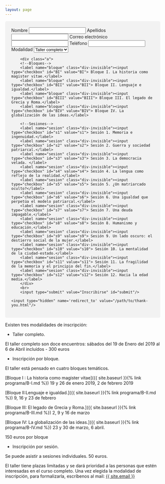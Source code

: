 ```yaml
---
layout: page
---
```


<div style="border-radius: 5px;background-color: #f2f2f2;padding: 20px;">
<form accept-charset="UTF-8" action="https://usebasin.com/f/fe1490925bf6" method="post">
  <!-- the redirect_to is optional, the form will redirect to the referrer on submission -->
        <label for="nombre">Nombre</label>
        <input type="text" id="nombre" name="nombre" required/>
        <label for="apellidos">Apellidos</label>
        <input type="text" id="apellidos" name="apellidos" required/>
        <label for="email">Correo electrónico</label>
        <input type="email" id="email"  name="email" required/>
        <label for="telefono">Teléfono</label>
        <input type="telephone" id="telefono" name="telefono"/>
        <label for="opcion">Modalidad</label>
        <select name="opcion" onchange="updateCheckBox(this)">
        <option value="todo" selected>Taller completo</option>
        <option value="bloques">Por bloques</option>
        <option value="sesiones">Por sesiones</option>
        </select>

        <div class="a">
        <!--Bloques-->
        <label name="bloque" class="div-invisible"><input type="checkbox" id="BI" value="BI"> Bloque I. La historia como magister vitae.</label>
        <label name="bloque" class="div-invisible"><input type="checkbox" id="BII" value="BII"> Bloque II. Lenguaje e igualdad.</label>
        <label name="bloque" class="div-invisible"><input type="checkbox" id="BIII" value="BIII"> Bloque III. El legado de Grecia y Roma.</label>
        <label name="bloque" class="div-invisible"><input type="checkbox" id="BIV" value="BIV"> Bloque IV. La globalización de las ideas.</label>

        <!--Sesiones-->
        <label name="sesion" class="div-invisible"><input type="checkbox" id="s1" value="s1"> Sesión 1. Memoria e ingenuidad.</label>
        <label name="sesion" class="div-invisible"><input type="checkbox" id="s2" value="s2"> Sesión 2. Guerra y sociedad patriarcal.</label>
        <label name="sesion" class="div-invisible"><input type="checkbox" id="s3" value="s3"> Sesión 3. La democracia velada. </label>
        <label name="sesion" class="div-invisible"><input type="checkbox" id="s4" value="s4"> Sesión 4. La lengua como reflejo de la realidad.</label>
        <label name="sesion" class="div-invisible"><input type="checkbox" id="s5" value="s5"> Sesión 5. ¿Un matriarcado oculto?</label>
        <label name="sesion" class="div-invisible"><input type="checkbox" id="s6" value="s6"> Sesión 6. Una igualdad que perpetúa el modelo patriarcal.</label>
        <label name="sesion" class="div-invisible"><input type="checkbox" id="s7" value="s7"> Sesión 7. Una deuda impagable.</label>
        <label name="sesion" class="div-invisible"><input type="checkbox" id="s8" value="s8"> Sesión 8. Humanismo y educación.</label>
        <label name="sesion" class="div-invisible"><input type="checkbox" id="s9" value="s9"> Sesión 9. Un lado oscuro: el destierro social de la mujer.</label>
        <label name="sesion" class="div-invisible"><input type="checkbox" id="s10" value="s10"> Sesión 10. La mentalidad de la ciudad-estado.</label>
        <label name="sesion" class="div-invisible"><input type="checkbox" id="s11" value="s11"> Sesión 11. La fragilidad de la memoria y el principio del fin.</label>
        <label name="sesion" class="div-invisible"><input type="checkbox" id="s12" value="s12"> Sesión 12. Hacia la edad media.</label>
        </div>
        <br>
        <input type="submit" value="Inscribirse" id="submit"/>

   <!-- the redirect_to is optional, the form will redirect to the referrer on submission -->

    <input type="hidden" name='redirect_to' value="/path/to/thank-you.html"/>

</form></div>

Existen tres modalidades de inscripción:

* Taller completo.

El taller completo son doce encuentros: sábados del 19 de Enero del 2019 al 6 de Abril incluídos - 300 euros

* Inscripción por bloque.

El taller está pensado en cuatro bloques temáticos.

[Bloque I : La historia como magister vitae]({{ site.baseurl }}{% link programa/B-I.md %}) 19 y 26 de enero 2019, 2 de febrero 2019

[Bloque II:Lenguaje e igualdad.]({{ site.baseurl }}{% link programa/B-II.md %}) 9, 16 y 23 de febrero

[Bloque III: El legado de Grecia y Roma.]({{ site.baseurl }}{% link programa/B-III.md %}) 2, 9 y 16 de marzo

[Bloque IV: La globalización de las ideas.]({{ site.baseurl }}{% link programa/B-IV.md %}) 23 y 30 de marzo, 6 abril.

150 euros por bloque

* Inscripción por sesión.

Se puede asistir a sesiones individuales.
50 euros.

El taller tiene plazas limitadas y se dará prioridad a las personas que estén interesadas en el curso completo. Una vez elegida la modalidad de inscripción, para formalizarla, escríbenos al mail: <a class="u-email" href="mailto:{{ site.email }}">{{ site.email }}</a>
